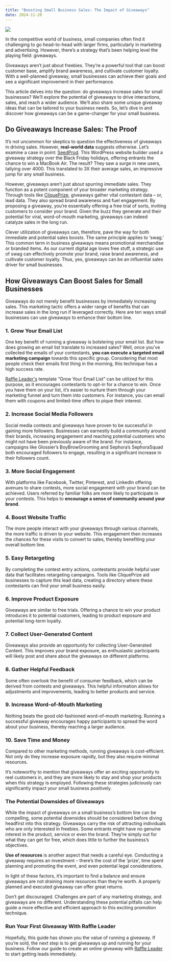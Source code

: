 ```yaml
---
title: "Boosting Small Business Sales: The Impact of Giveaways"
date: 2024-11-20
---
```


![](https://raffleleader-blog.s3.us-east-2.amazonaws.com/Group-95.png)

In the competitive world of business, small companies often find it challenging to go head-to-head with larger firms, particularly in marketing and advertising. However, there’s a strategy that’s been helping level the playing field: giveaways.

Giveaways aren’t just about freebies. They’re a powerful tool that can boost customer base, amplify brand awareness, and cultivate customer loyalty. With a well-planned giveaway, small businesses can achieve their goals and see a significant improvement in their performance.

This article delves into the question: do giveaways increase sales for small businesses? We’ll explore the potential of giveaways to drive interactions, sales, and reach a wider audience. We’ll also share some unique giveaway ideas that can be tailored to your business needs. So, let’s dive in and discover how giveaways can be a game-changer for your small business.

## Do Giveaways Increase Sales: The Proof

It’s not uncommon for skeptics to question the effectiveness of giveaways in driving sales. However, **real-world data** suggests otherwise. Let’s examine a case in point: [SeedProd](https://www.seedprod.com/). This WordPress website builder used a giveaway strategy over the Black Friday holidays, offering entrants the chance to win a MacBook Air. The result? They saw a surge in new users, tallying over 4000. This translated to 3X their average sales, an impressive jump for any small business.

However, giveaways aren’t just about spurring immediate sales. They function as a potent component of your broader marketing strategy. Through tools like [CliquePrize](https://www.cliqueprize.com/), giveaways gather vital contestant data – or, lead data. They also spread brand awareness and fuel engagement. By proposing a giveaway, you’re essentially offering a free trial of sorts, inviting customers to consider your brand. Given the buzz they generate and their potential for viral, word-of-mouth marketing, giveaways can indeed catalyze sales in the long run.

Clever utilization of giveaways can, therefore, pave the way for both immediate and potential sales boosts. The same principle applies to ‘swag.’ This common term in business giveaways means promotional merchandise or branded items. As our current digital age loves free stuff, a strategic use of swag can effectively promote your brand, raise brand awareness, and cultivate customer loyalty. Thus, yes, giveaways can be an influential sales driver for small businesses.

## How Giveaways Can Boost Sales for Small Businesses

Giveaways do not merely benefit businesses by immediately increasing sales. This marketing tactic offers a wider range of benefits that can increase sales in the long run if leveraged correctly. Here are ten ways small businesses can use giveaways to enhance their bottom line.

### 1. Grow Your Email List
One key benefit of running a giveaway is bolstering your email list. But how does growing an email list translate to increased sales? Well, once you’ve collected the emails of your contestants, **you can execute a targeted email marketing campaign** towards this specific group. Considering that most people check their emails first thing in the morning, this technique has a high success rate.

[Raffle Leader's](https://raffleleader.com/) template “Grow Your Email List” can be utilized for this purpose, as it encourages contestants to opt-in for a chance to win. Once you have them on your list, it’s easier to nurture them through your marketing funnel and turn them into customers. For instance, you can email them with coupons and limited-time offers to pique their interest.

### 2. Increase Social Media Followers
Social media contests and giveaways have proven to be successful in gaining more followers. Businesses can earnestly build a community around their brands, increasing engagement and reaching potential customers who might not have been previously aware of the brand. For instance, campaigns like Glossier’s BoyBrowGrooming and Sephora’s SephoraSquad both encouraged followers to engage, resulting in a significant increase in their followers count.

### 3. More Social Engagement
With platforms like Facebook, Twitter, Pinterest, and LinkedIn offering avenues to share contests, more social engagement with your brand can be achieved. Users referred by familiar folks are more likely to participate in your contests. This helps to **encourage a sense of community around your brand**.

### 4. Boost Website Traffic
The more people interact with your giveaways through various channels, the more traffic is driven to your website. This engagement then increases the chances for these visits to convert to sales, thereby benefiting your overall bottom line.

### 5. Easy Retargeting
By completing the contest entry actions, contestants provide helpful user data that facilitates retargeting campaigns. Tools like CliquePrize aid businesses to capture this lead data, creating a directory where these contestants can find your small business easily.

### 6. Improve Product Exposure
Giveaways are similar to free trials. Offering a chance to win your product introduces it to potential customers, leading to product exposure and potential long-term loyalty.

### 7. Collect User-Generated Content
Giveaways also provide an opportunity for collecting User-Generated Content. This improves your brand exposure, as enthusiastic participants will likely post and share about the giveaways on different platforms.

### 8. Gather Helpful Feedback
Some often overlook the benefit of consumer feedback, which can be derived from contests and giveaways. This helpful information allows for adjustments and improvements, leading to better products and service.

### 9. Increase Word-of-Mouth Marketing
Nothing beats the good old-fashioned word-of-mouth marketing. Running a successful giveaway encourages happy participants to spread the word about your business, thereby reaching a larger audience.

### 10. Save Time and Money
Compared to other marketing methods, running giveaways is cost-efficient. Not only do they increase exposure rapidly, but they also require minimal resources.

It’s noteworthy to mention that giveaways offer an exciting opportunity to reel customers in, and they are more likely to stay and shop your products when this strategy is employed. Following these strategies judiciously can significantly impact your small business positively.

### The Potential Downsides of Giveaways
While the impact of giveaways on a small business’s bottom line can be compelling, some potential downsides should be considered before diving headfirst into this strategy. Giveaways carry the risk of attracting individuals who are only interested in freebies. Some entrants might have no genuine interest in the product, service or even the brand. They’re simply out for what they can get for free, which does little to further the business’s objectives.

**Use of resources** is another aspect that needs a careful eye. Conducting a giveaway requires an investment – there’s the cost of the ‘prize’, time spent planning and promoting the event, and even potential legal considerations.

In light of these factors, it’s important to find a balance and ensure giveaways are not draining more resources than they’re worth. A properly planned and executed giveaway can offer great returns.

Don’t get discouraged. Challenges are part of any marketing strategy, and giveaways are no different. Understanding these potential pitfalls can help guide a more effective and efficient approach to this exciting promotion technique.

### Run Your First Giveaway With Raffle Leader
Hopefully, this guide has shown you the value of running a giveaway. If you’re sold, the next step is to get giveaways up and running for your business. Follow our guide to create an online giveaway with [Raffle Leader](https://raffleleader.com/) to start getting leads immediately.

<!-- This thought of being able to build my own side-project that could generate profit while I slept was always attractive to me.

![Image description](https://dev-to-uploads.s3.amazonaws.com/uploads/articles/e1r07ajn3gysdscjdkns.png)

So I’m happy to report that I’ve finally done it with my first software-as-a-service (SaaS) app, [CoverLetterGPT.xyz](http://CoverLetterGPT.xyz), which I launched in March 2023!

I’ll be the first to admit that the results aren’t spectacular, but they’re still something I’m very proud of: 

- over 5,000 registered users
- $203 monthly recurring revenue (MRR)

Below, I’m going to share with you how I built it (yes, it’s [open-source](https://github.com/vincanger/coverlettergpt)!), how I marketed and monetized it, along with a bunch of helpful resources to help you build your own profitable side-project.

## What the heck is CoverLetterGPT?

[CoverLetterGPT.xyz](http://CoverLetterGPT.xyz) was an idea I got after the OpenAI API was released. It’s an app that allows you to upload a PDF of your CV/resumé, along with the job description you’re applying to, and it will generate and edit unique cover letters for you based on this information.

{% embed https://youtu.be/ZhcFRD9cVrI %}

It also lets you save and manage your cover letters per each job, making it easy to make and apply to multiple jobs without having to keep copy and pasting all your important info into ChatGPT! 

## What’s the Tech Stack?

![Image description](https://dev-to-uploads.s3.amazonaws.com/uploads/articles/xpb97bgrx98bwxemrg0o.png)

CoverLetterGPT is entirely open-source, so you can [check out the code](https://github.com/vincanger/coverlettergpt), fork it, learn from it, make your own, submit a PR (I’d love you forever if you did 🙂)… whatever!

I built it using the [Wasp full-stack framework](https://wasp-lang.dev) which allowed me to ship it about 10x faster. 

Why? 

Because [Wasp](https://wasp-lang.dev) as a framework allows you to describe your app’s core features in a `main.wasp` config file. Then it continually compiles and “glues” these features into a React-ExpressJS-Prisma full-stack app for you. 

All you have to focus on is writing the client and server-side logic, and Wasp will do the boring stuff for you, like authentication & authorization, server config, email sending, and cron jobs. 

BTW, [Wasp](https://wasp-lang.dev) is open-source and free and you can help the project out a ton by starring the repo on GitHub: [https://www.github.com/wasp-lang/wasp](https://www.github.com/wasp-lang/wasp) 🙏

![https://media1.giphy.com/media/ZfK4cXKJTTay1Ava29/giphy.gif?cid=7941fdc6pmqo30ll0e4rzdiisbtagx97sx5t0znx4lk0auju&ep=v1_gifs_search&rid=giphy.gif&ct=g](https://media1.giphy.com/media/ZfK4cXKJTTay1Ava29/giphy.gif?cid=7941fdc6pmqo30ll0e4rzdiisbtagx97sx5t0znx4lk0auju&ep=v1_gifs_search&rid=giphy.gif&ct=g)

{% cta [https://www.github.com/wasp-lang/wasp](https://www.github.com/wasp-lang/wasp) %} ⭐️ Thanks For Your Support 🙏  {% endcta %}

For the UI, I used [Chakra UI](https://chakra-ui.com/), as I always do. I like that it’s a component-based UI library. This helps me build UI’s a lot faster than I would with Tailwind or vanilla CSS.

For payments, I used [Stripe](https://www.notion.so/How-I-Built-and-Open-Sourced-CoverLetterGPT-5-000-users-200-MRR-0d32f13fa00a440fb8e08c8dbf2b8a27?pvs=21), (I’ll go into the details of monetization below). 

The Server and Postgres Database are hosted on [https://railway.app](https://railway.app/), with the client on [Netlify.com](http://Netlify.com)’s free tier.

![Image description](https://dev-to-uploads.s3.amazonaws.com/uploads/articles/09ca1yaqodkb7b2vnwr9.png)

By the way, If you’re interested in building your own SaaS with almost the same stack as above, I also built a [free SaaS template](https://github.com/wasp-lang/SaaS-Template-GPT) you can use that will save you days of work!  

## How I Marketed It

My biggest take-away from this whole project was that open-sourcing it was the best way to market it!

This seems counter-intuitive, right? Why would making the code available for anyone to see and copy be good for a business? You’re basically rolling out a red carpet for competitors, aren’t you?

Well, not quite.

First of all, the number of people who will realistically spend the time and energy launching a direct competitor is low. Also, most people interested in your open-source code want to learn some aspect of it and apply it to their own ideas, not just copy yours directly.

Secondly, and most importantly, the fact that it’s open-source makes people a lot more receptive to you talking about it. 

![Image description](https://dev-to-uploads.s3.amazonaws.com/uploads/articles/q79djej6doj2yq10l2og.png)

When you present something you’ve built and give people the opportunity to learn from it, they’re much more welcoming! As a result, they’re more likely to upvote it, share it, use it, and recommend it to others.

This is exactly what happened with CoverLetterGPT! As a result of me sharing the open-source code, it get featured on the [IndieHackers.com](https://www.indiehackers.com/post/whats-new-don-t-build-things-no-one-wants-833ee752ba?utm_source=indie-hackers-emails&utm_campaign=ih-newsletter&utm_medium=email) newsletter (>100k subscribers), shared on blogs, and talked about on social media platforms.

![Image description](https://dev-to-uploads.s3.amazonaws.com/uploads/articles/44rlv65u97qhufbhqt0k.png)

And even though it’s a small, simple product, I tried launching it on [Product Hunt](http://producthunt.com), where it also performed considerably well.

So, all together, these initial efforts combined gave my product a good initial marketing presence. To this day, I haven’t really done much else to market it, except some twitter posts (and this post, if you want to consider it marketing 🤑).

## How I Monetized It

When I first launched in March 2023, I didn’t really expect anyone to pay for the product, but I wanted to learn how to use Stripe as a payments processor, thinking that the skills might be useful in the future.

So I started simple, and just put a one-time payment link for tips. No paywall, no subscriptions. It was entirely free to use with any tip amount welcome.

To my surprise, tips started coming in, with some as high as $10 dollars!

This encouraged me to force users to login to use the product, and add a paywall after users used up 3 credits.

My initial payment options were:

- $4.95 for a 3 months access
- $2.95 for 10 cover letter generations

![Image description](https://dev-to-uploads.s3.amazonaws.com/uploads/articles/golo3tnh3o0sy5sujrer.png)

That went reasonably well until I implemented the ability for users to use GPT to make finer edits to their generated cover letters. That’s when I changed my pricing and that’s when better profits started to come in:

- $5.95 / month subscription with GPT-4
- $2.95 / month subscription with GPT-3.5-turbo

Currently, over 90% of my customers choose the more powerful, more [expensive plan with GPT-4](https://openai.com/pricing), even though the 3 trial credits use the GPT-3.5-turbo model.

(I also integrated Bitcoin Lightning payments — check out the [repo](https://github.com/vincanger/coverlettergpt) if you want to learn how — but haven’t received any yet.)

Now, with an MRR of ~$203, my monthly profit of course depends on my costs, which are:

- Domain Name: $10/year
- OpenAI bill: ~ $15/month
- Hosting bill: ~ $3/month

Which leaves me at about ~ $183/month in profits 😀

## Future Plans

One of the most surprising aspects about [CoverLetterGPT.xyz](http://CoverLetterGPT.xyz)’s success is that, on the surface, the product is very simple. Also, I’ve done very little in the way of SEO marketing, and haven’t continued to market it much at all. The current growth is mostly organic at this point thanks to my initial marketing efforts.

But I still have some plans to make it better:

- buy a better top-level domain (TLD), like [CoverLetterGPT.ai](http://CoverLetterGPT.ai)
- add more features, like the ability to generate interview questions based on the cover letters
- improve the UX and make it look more “professional”

If you have any other ideas how I could improve it, drop me a comment, message me on [twitter/x](https://twitter.com/hot_town), or submit a [PR to the repo](https://github.com/vincanger/coverlettergpt).

## Final Words + More Resources

My intention with this article was to help others who might be considering launching their own SaaS product. So I hope that’s been the case here. If you still have any questions, don’t hesitate to ask.

Here are also the most important links from this article along with some further resources that will help in building and marketing your own profitable side-project:

- 👨‍💻 [CoverLetterGPT GitHub Repo](https://github.com/vincanger/coverlettergpt)
- 💸 [Free Full-Stack SaaS Template w/ Google Auth, Stripe, GPT, & instructions in the README!](https://github.com/wasp-lang/SaaS-Template-GPT)
- ✍️ [Initial CoverLetterGPT Reddit Post](https://www.reddit.com/r/webdev/comments/11uh4qo/comment/jco5ggp/?utm_source=share&utm_medium=web2x&context=3)
- 🪓 [IndieHackers Feature](https://www.indiehackers.com/post/whats-new-don-t-build-things-no-one-wants-833ee752ba?utm_source=indie-hackers-emails&utm_campaign=ih-newsletter&utm_medium=email)
- 💸 [Great Video on how to use Stripe CLI & Webhooks](https://www.youtube.com/watch?v=Psq5N5C-FGo&t=1041s)

Oh, and if you found these resources useful, don't forget to support Wasp by [starring the repo on GitHub](https://github.com/wasp-lang/wasp)! 

![https://res.cloudinary.com/practicaldev/image/fetch/s--OCpry2p9--/c_limit%2Cf_auto%2Cfl_progressive%2Cq_66%2Cw_800/https://dev-to-uploads.s3.amazonaws.com/uploads/articles/bky8z46ii7ayejprrqw3.gif](https://res.cloudinary.com/practicaldev/image/fetch/s--OCpry2p9--/c_limit%2Cf_auto%2Cfl_progressive%2Cq_66%2Cw_800/https://dev-to-uploads.s3.amazonaws.com/uploads/articles/bky8z46ii7ayejprrqw3.gif)

{% cta [https://www.github.com/wasp-lang/wasp](https://www.github.com/wasp-lang/wasp) %} ⭐️ Thanks For Your Support 🙏  {% endcta %} -->